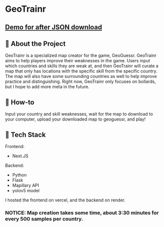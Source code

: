 # GeoTrainr
## [Demo for after JSON download](https://drive.google.com/file/d/1DhipMxlQnbNMTDXJHJsLAf1lE9VfK_Z5/view?usp=sharing)
## 🌟 About the Project
GeoTrainr is a specialized map creator for the game, GeoGuessr. GeoTrainr aims to help players improve their weaknesses in the game. Users input which countries and skills they are weak at, and then GeoTrainr will curate a map
that only has locations with the specific skill from the specific country. The map will also have some surrounding countries as well to help improve practice and distinguishing. Right now, GeoTrainr only focuses on bollards, but I hope to add more meta in the future.

## 🧰 How-to
Input your country and skill weaknesses, wait for the map to download to your computer, upload your downloaded map to geoguessr, and play!

## 👾 Tech Stack
Frontend:
- Next.JS
  
Backend:
- Python
- Flask
- Mapillary API
- yolov5 model

I hosted the frontend on vercel, and the backend on render.


### NOTICE: Map creation takes some time, about 3:30 minutes for every 500 samples per country.
